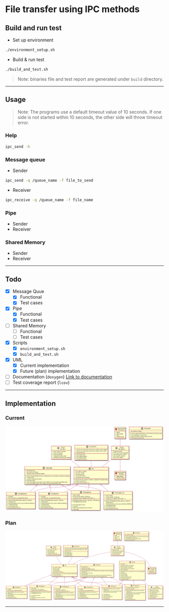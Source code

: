# File transfer using IPC methods

## Build and run test
- Set up environment
```bash
./environmont_setup.sh
```
- Build & run test
```bash
./build_and_test.sh
```

> Note: binaries file and test report are generated under `build` directory.


---

## Usage 

> Note: The programs use a default timeout value of 10 seconds.
> If one side is not started within 10 seconds, the other side will throw timeout error.

### Help
```bash
ipc_send -h
```
### Message queue
- Sender
```bash
ipc_send -q /queue_name -f file_to_send
```

- Receiver
```bash
ipc_receive -q /queue_name -f file_name
```


### Pipe
- Sender
- Receiver
### Shared Memory
- Sender
- Receiver

---

## Todo
- [x] Message Quue
    - [x] Functional
    - [x] Test cases
- [x] Pipe
    - [x] Functional
    - [x] Test cases
- [ ] Shared Memory
    - [ ] Functional
    - [ ] Test cases
- [x] Scripts
    - [x] `environment_setup.sh`
    - [x] `build_and_test.sh`
- [x] UML
  - [x] Current implementation
  - [x] Future (plan) implementation
- [ ] Documentation (`doxygen`) [Link to documentation](https://baovu-unikie.github.io/file_transfer_cpp/)
- [ ] Test coverage report (`lcov`)

---

## Implementation
### Current
![Current Implementation](uml/current_implementation.png)

### Plan
![Future Implementation](uml/future_implementation.png)

---

